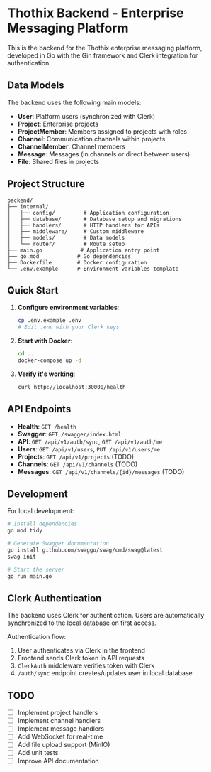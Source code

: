 # Thothix Backend - Enterprise Messaging Platform

This is the backend for the Thothix enterprise messaging platform, developed in Go with the Gin framework and Clerk integration for authentication.

## Data Models

The backend uses the following main models:

- **User**: Platform users (synchronized with Clerk)
- **Project**: Enterprise projects 
- **ProjectMember**: Members assigned to projects with roles
- **Channel**: Communication channels within projects
- **ChannelMember**: Channel members
- **Message**: Messages (in channels or direct between users)
- **File**: Shared files in projects

## Project Structure

```
backend/
├── internal/
│   ├── config/         # Application configuration
│   ├── database/       # Database setup and migrations
│   ├── handlers/       # HTTP handlers for APIs
│   ├── middleware/     # Custom middleware
│   ├── models/         # Data models
│   └── router/         # Route setup
├── main.go            # Application entry point
├── go.mod            # Go dependencies
├── Dockerfile        # Docker configuration
└── .env.example      # Environment variables template
```

## Quick Start

1. **Configure environment variables**:
   ```bash
   cp .env.example .env
   # Edit .env with your Clerk keys
   ```

2. **Start with Docker**:
   ```bash
   cd ..
   docker-compose up -d
   ```

3. **Verify it's working**:
   ```bash
   curl http://localhost:30000/health
   ```

## API Endpoints

- **Health**: `GET /health`
- **Swagger**: `GET /swagger/index.html`
- **API**: `GET /api/v1/auth/sync`, `GET /api/v1/auth/me`
- **Users**: `GET /api/v1/users`, `PUT /api/v1/users/me`
- **Projects**: `GET /api/v1/projects` (TODO)
- **Channels**: `GET /api/v1/channels` (TODO)
- **Messages**: `GET /api/v1/channels/{id}/messages` (TODO)

## Development

For local development:

```bash
# Install dependencies
go mod tidy

# Generate Swagger documentation
go install github.com/swaggo/swag/cmd/swag@latest
swag init

# Start the server
go run main.go
```

## Clerk Authentication

The backend uses Clerk for authentication. Users are automatically synchronized to the local database on first access.

Authentication flow:
1. User authenticates via Clerk in the frontend
2. Frontend sends Clerk token in API requests
3. `ClerkAuth` middleware verifies token with Clerk
4. `/auth/sync` endpoint creates/updates user in local database

## TODO

- [ ] Implement project handlers
- [ ] Implement channel handlers  
- [ ] Implement message handlers
- [ ] Add WebSocket for real-time
- [ ] Add file upload support (MinIO)
- [ ] Add unit tests
- [ ] Improve API documentation
